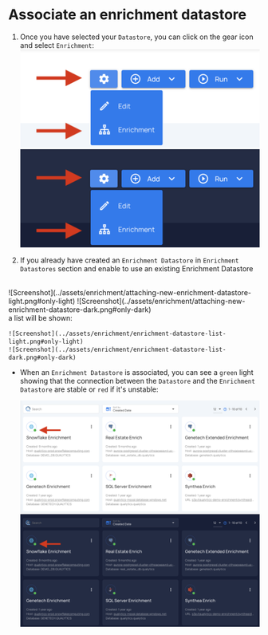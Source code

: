 
# Associate an enrichment datastore

1. Once you have selected your `Datastore`, you can click on the gear icon and select `Enrichment`: <br>
     ![Screenshot](../assets/enrichment/create-new-enrichment-datastore-light.png#only-light)
     ![Screenshot](../assets/enrichment/create-new-enrichment-datastore-dark.png#only-dark)

2. If you already have created an `Enrichment Datastore` in `Enrichment Datastores` section and enable to use an existing Enrichment Datastore
<br>
    ![Screenshot](../assets/enrichment/attaching-new-enrichment-datastore-light.png#only-light)
    ![Screenshot](../assets/enrichment/attaching-new-enrichment-datastore-dark.png#only-dark)
<br>
a list will be shown:

    ![Screenshot](../assets/enrichment/enrichment-datastore-list-light.png#only-light)
    ![Screenshot](../assets/enrichment/enrichment-datastore-list-dark.png#only-dark)

    
* When an `Enrichment Datastore` is associated, you can see a `green` light showing that the connection between the `Datastore` and the `Enrichment Datastore` are stable or `red` if it's unstable:

    ![Screenshot](../assets/enrichment/enrichment-datastore-green-light.png#only-light)
    ![Screenshot](../assets/enrichment/enrichment-datastore-green-dark.png#only-dark)
